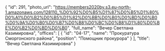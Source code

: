 {
    "id": 291,
    "photo_url": "https://members2020by.s3.eu-north-1.amazonaws.com/128110_%D0%92%D0%B5%D1%87%D0%B5%D1%80%D0%A1%D0%B2%D0%B5%D1%82%D0%BB%D0%B0%D0%BD%D0%B0%D0%9A%D0%B0%D0%B7%D0%B8%D0%BC%D0%B8%D1%80%D0%BE%D0%B2%D0%BD%D0%B0",
    "full_name": "Вечер Светлана Казимировна",
    "offices": [
        {
            "id": "04-17",
            "name": "Прокуратура Сморгонского района",
            "position": "Помощник прокурора"
        }
    ],
    "title": "Вечер Светлана Казимировна"
}